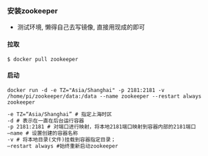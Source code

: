 ### 安装zookeeper

* 测试环境, 懒得自己去写镜像, 直接用现成的即可

#### 拉取
```shell
$ docker pull zookeeper
```

#### 启动
```shell
docker run -d -e TZ="Asia/Shanghai" -p 2181:2181 -v /home/pi/zookeeper/data:/data --name zookeeper --restart always zookeeper
```

```txt
-e TZ=“Asia/Shanghai” # 指定上海时区
-d # 表示在一直在后台运行容器
-p 2181:2181 # 对端口进行映射，将本地2181端口映射到容器内部的2181端口
–name # 设置创建的容器名称
-v # 将本地目录(文件)挂载到容器指定目录；
–restart always #始终重新启动zookeeper
```